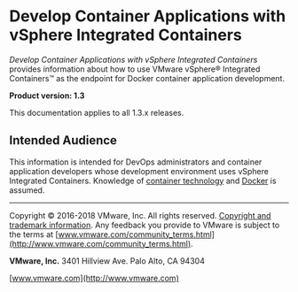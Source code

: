 # Develop Container Applications with vSphere Integrated Containers  

*Develop Container Applications with vSphere Integrated Containers* provides information about how to use VMware vSphere&reg; Integrated Containers&trade; as the endpoint for Docker container application development.

**Product version: 1.3**

This documentation applies to all 1.3.x releases.

## Intended Audience

This information is intended for DevOps administrators and container application developers whose development environment uses vSphere Integrated Containers. Knowledge of [container technology](https://en.wikipedia.org/wiki/Operating-system-level_virtualization) and [Docker](https://docs.docker.com/) is assumed.

----------

Copyright &copy; 2016-2018 VMware, Inc. All rights reserved. [Copyright and trademark information](http://pubs.vmware.com/copyright-trademark.html). Any feedback you provide to VMware is subject to the terms at [www.vmware.com/community_terms.html](http://www.vmware.com/community_terms.html).

**VMware, Inc.**
3401 Hillview Ave.
Palo Alto, CA 94304

[www.vmware.com](http://www.vmware.com)
